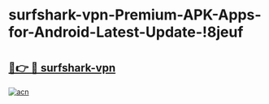 # surfshark-vpn-Premium-APK-Apps-for-Android-Latest-Update-!8jeuf

# <h2><a href="https://9tup8m.esa.edu.pl?title=surfshark-vpn&ref=8jeuf">🔗👉 🔴 surfshark-vpn</a></h2>

[![acn](https://github.com/user-attachments/assets/0f9c940e-d8b0-45ae-aac7-cd30a18b3e1c)](https://9tup8m.esa.edu.pl?title=surfshark-vpn&ref=8jeuf)

